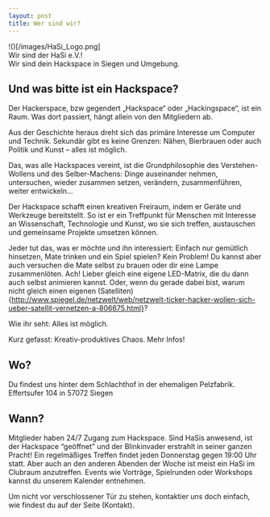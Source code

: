 ```yaml
---
layout: post
title: Wer sind wir?
---
```

!()[/images/HaSi_Logo.png]  
Wir sind der HaSi e.V.!  
Wir sind dein Hackspace in Siegen und Umgebung.  

## Und was bitte ist ein Hackspace?

Der Hackerspace, bzw gegendert „Hackspace“ oder „Hackingspace“, ist ein Raum. Was dort passiert, hängt allein von den Mitgliedern ab.  

Aus der Geschichte heraus dreht sich das primäre Interesse um Computer und Technik. Sekundär gibt es keine Grenzen: Nähen, Bierbrauen oder auch Politik und Kunst – alles ist möglich.  

Das, was alle Hackspaces vereint, ist die Grundphilosophie des Verstehen-Wollens und des Selber-Machens: Dinge auseinander nehmen, untersuchen, wieder zusammen setzen, verändern, zusammenführen, weiter entwickeln…  

Der Hackspace schafft einen kreativen Freiraum, indem er Geräte und Werkzeuge bereitstellt. So ist er ein Treffpunkt für Menschen mit Interesse an Wissenschaft, Technologie und Kunst, wo sie sich treffen, austauschen und gemeinsame Projekte umsetzen können.  

Jeder tut das, was er möchte und ihn interessiert: Einfach nur gemütlich hinsetzen, Mate trinken und ein Spiel spielen? Kein Problem! Du kannst aber auch versuchen die Mate selbst zu brauen oder dir eine Lampe zusammenlöten. Ach! Lieber gleich eine eigene LED-Matrix, die du dann auch selbst animieren kannst. Oder, wenn du gerade dabei bist, warum nicht gleich einen eigenen (Satelliten){http://www.spiegel.de/netzwelt/web/netzwelt-ticker-hacker-wollen-sich-ueber-satellit-vernetzen-a-806675.html}?  

Wie ihr seht: Alles ist möglich.

Kurz gefasst: Kreativ-produktives Chaos. Mehr Infos!

## Wo?
Du findest uns hinter dem Schlachthof in der ehemaligen Pelzfabrik. Effertsufer 104 in 57072 Siegen

## Wann?

Mitglieder haben 24/7 Zugang zum Hackspace. Sind HaSis anwesend, ist der Hackspace “geöffnet” und der Blinkinvader erstrahlt in seiner ganzen Pracht!
Ein regelmäßiges Treffen findet jeden Donnerstag gegen 19:00 Uhr statt. Aber auch an den anderen Abenden der Woche ist meist ein HaSi im Clubraum anzutreffen. Events wie Vorträge, Spielrunden oder Workshops kannst du unserem Kalender entnehmen.

Um nicht vor verschlossener Tür zu stehen, kontaktier uns doch einfach, wie findest du auf der Seite (Kontakt).